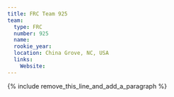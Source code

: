 ```yaml
---
title: FRC Team 925
team:
  type: FRC
  number: 925
  name:
  rookie_year:
  location: China Grove, NC, USA
  links:
    Website:
---
```


{% include remove_this_line_and_add_a_paragraph %}